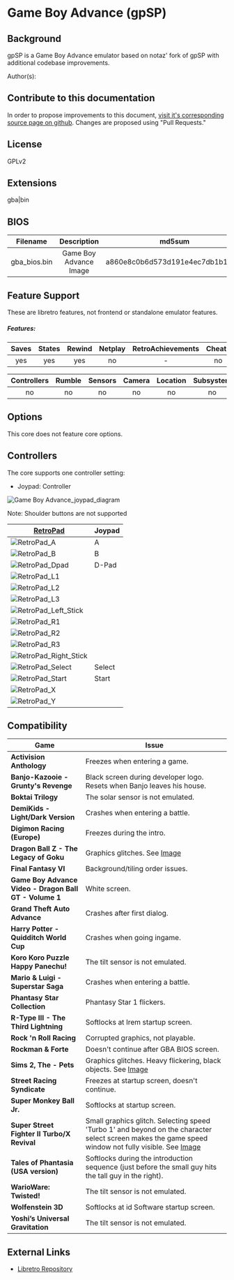 # Game Boy Advance (gpSP)

## Background

gpSP is a Game Boy Advance emulator based on notaz' fork of gpSP with additional codebase improvements.

Author(s):

## Contribute to this documentation

In order to propose improvements to this document, [visit it's corresponding source page on github](https://github.com/libretro/docs/blob/master/docs/library/gpsp.md). Changes are proposed using "Pull Requests."

## License

GPLv2

## Extensions

gba|bin

## BIOS

|   Filename    |    Description        |              md5sum              |
|:-------------:|:---------------------:|:--------------------------------:|
|gba_bios.bin   |Game Boy Advance Image | a860e8c0b6d573d191e4ec7db1b1e4f6 |

## Feature Support

These are libretro features, not frontend or standalone emulator features.

##### Features:

| Saves | States      | Rewind | Netplay | RetroAchievements | Cheats |
|:-----:|:-----------:|:------:|:-------:|:-----------------:|:------:|
|  yes  |   yes       |  yes   |  no     |        -          |  no    |

| Controllers     | Rumble | Sensors | Camera | Location | Subsystem     |
|:---------------:|:------:|:-------:|:------:|:--------:|:-------------:|
|       no        |  no    |   no    |  no    |   no     |      no       |

## Options

This core does not feature core options.

## Controllers

The core supports one controller setting:

* Joypad: Controller

![Game Boy Advance_joypad_diagram](images/Controllers/Game-Boy-Advance_joypad.png)

Note: Shoulder buttons are not supported

| [RetroPad](RetroPad)                                           | Joypad |
|----------------------------------------------------------------|--------|
| ![RetroPad_A](images/RetroPad/Retro_A_Round.png)               |    A   |
| ![RetroPad_B](images/RetroPad/Retro_B_Round.png)               |    B   |
| ![RetroPad_Dpad](images/RetroPad/Retro_Dpad.png)               | D-Pad  |
| ![RetroPad_L1](images/RetroPad/Retro_L1.png)                   |        |
| ![RetroPad_L2](images/RetroPad/Retro_L2_Temp.png)              |        |
| ![RetroPad_L3](images/RetroPad/Retro_L3.png)                   |        |
| ![RetroPad_Left_Stick](images/RetroPad/Retro_Left_Stick.png)   |        |
| ![RetroPad_R1](images/RetroPad/Retro_R1.png)                   |        |
| ![RetroPad_R2](images/RetroPad/Retro_R2.png)                   |        |
| ![RetroPad_R3](images/RetroPad/Retro_R3.png)                   |        |
| ![RetroPad_Right_Stick](images/RetroPad/Retro_Right_Stick.png) |        |
| ![RetroPad_Select](images/RetroPad/Retro_Select.png)           | Select |
| ![RetroPad_Start](images/RetroPad/Retro_Start.png)             | Start  |
| ![RetroPad_X](images/RetroPad/Retro_X_Round.png)               |        |
| ![RetroPad_Y](images/RetroPad/Retro_Y_Round.png)               |        |

## Compatibility

| Game                                  | Issue                          |
|---------------------------------------|--------------------------------|
|**Activision Anthology**               |Freezes when entering a game. |
|**Banjo-Kazooie - Grunty's Revenge**   |Black screen during developer logo. Resets when Banjo leaves his house.|
|**Boktai Trilogy**                     |The solar sensor is not emulated. |
|**DemiKids - Light/Dark Version**      |Crashes when entering a battle. |
|**Digimon Racing (Europe)**            |Freezes during the intro.   |
|**Dragon Ball Z - The Legacy of Goku** |Graphics glitches. See [Image](images/Compatibility/gpsp_DBZ-Legacy_of_Goku.png)     |
|**Final Fantasy VI**                   |Background/tiling order issues.  |
|**Game Boy Advance Video - Dragon Ball GT - Volume 1**|White screen.     |
|**Grand Theft Auto Advance**           |Crashes after first dialog.      |
|**Harry Potter - Quidditch World Cup** |Crashes when going ingame.       |
|**Koro Koro Puzzle Happy Panechu!**    |The tilt sensor is not emulated. |
|**Mario & Luigi - Superstar Saga**     |Crashes when entering a battle.  |
|**Phantasy Star Collection**           |Phantasy Star 1 flickers.        |
|**R-Type III - The Third Lightning**   |Softlocks at Irem startup screen.|
|**Rock 'n Roll Racing**                |Corrupted graphics, not playable.|
|**Rockman & Forte**                    |Doesn't continue after GBA BIOS screen.|
|**Sims 2, The - Pets**|Graphics glitches. Heavy flickering, black objects. See [Image](images/Compatibility/gpsp_The_Sims2_Pets.png)|
|**Street Racing Syndicate**            |Freezes at startup screen, doesn't continue.|
|**Super Monkey Ball Jr.**              |Softlocks at startup screen.|
|**Super Street Fighter II Turbo/X Revival**|Small graphics glitch. Selecting speed 'Turbo 1' and beyond on the character select screen makes the game speed window not fully visible. See [Image](images/Compatibility/gpsp_SSF2_TurboX_Revival.png)|
|**Tales of Phantasia (USA version)**   |Softlocks during the introduction sequence (just before the small guy hits the tall guy in the right).|
|**WarioWare: Twisted!**                |The tilt sensor is not emulated.|
|**Wolfenstein 3D**                     |Softlocks at id Software startup screen.|
|**Yoshi’s Universal Gravitation**      |The tilt sensor is not emulated.|

## External Links

* [Libretro Repository](https://github.com/libretro/gpsp)
